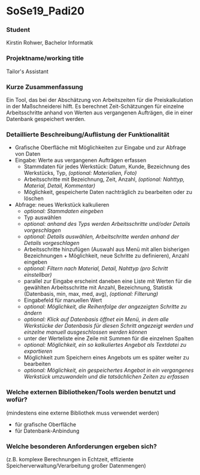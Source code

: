 # SoSe19_Padi20

### Student
Kirstin Rohwer, Bachelor Informatik

### Projektname/working title
Tailor's Assistant

### Kurze Zusammenfassung
Ein Tool, das bei der Abschätzung von Arbeitszeiten für die Preiskalkulation in der Maßschneiderei hilft. Es berechnet Zeit-Schätzungen für einzelne Arbeitsschritte anhand von Werten aus vergangenen Aufträgen, die in einer Datenbank gespeichert werden.

### Detaillierte Beschreibung/Auflistung der Funktionalität
- Grafische Oberfläche mit Möglichkeiten zur Eingabe und zur Abfrage von Daten
- Eingabe: Werte aus vergangenen Aufträgen erfassen
	- Stammdaten für jedes Werkstück: Datum, Kunde, Bezeichnung des Werkstücks, Typ, *(optional: Materialien, Foto)*
	- Arbeitsschritte mit Bezeichnung, Zeit, Anzahl, *(optional: Nahttyp, Material, Detail, Kommentar)*
	- Möglichkeit, gespeicherte Daten nachträglich zu bearbeiten oder zu löschen
- Abfrage: neues Werkstück kalkulieren
	- *optional: Stammdaten eingeben*
	- Typ auswählen
	- *optional: anhand des Typs werden Arbeitsschritte und/oder Details vorgeschlagen*
	- *optional: Details auswählen, Arbeitschritte werden anhand der Details vorgeschlagen*
	- Arbeitsschritte hinzufügen (Auswahl aus Menü mit allen bisherigen Bezeichnungen + Möglichkeit, neue Schritte zu definieren), Anzahl eingeben
	- *optional: Filtern nach Material, Detail, Nahttyp (pro Schritt einstellbar)*
	- parallel zur Eingabe erscheint daneben eine Liste mit Werten für die gewählten Arbeitsschritte mit Anzahl, Bezeichnung, Statistik (Datenbasis, min, max, med, avg), *(optional: Filterung)*
	- Eingabefeld für manuellen Wert
	- *optional: Möglichkeit, die Reihenfolge der angezeigten Schritte zu ändern*
	- *optional: Klick auf Datenbasis öffnet ein Menü, in dem alle Werkstücke der Datenbasis für diesen Schritt angezeigt werden und einzelne manuell ausgeschlossen werden können*
	- unter der Werteliste eine Zeile mit Summen für die einzelnen Spalten
	- *optional: Möglichkeit, ein so kalkuliertes Angebot als Textdatei zu exportieren*
	- Möglichkeit zum Speichern eines Angebots um es später weiter zu bearbeiten
	- *optional: Möglichkeit, ein gespeichertes Angebot in ein vergangenes Werkstück umzuwandeln und die tatsächlichen Zeiten zu erfassen*

### Welche externen Bibliotheken/Tools werden benutzt und wofür?
(mindestens eine externe Bibliothek muss verwendet werden)
- für grafische Oberfläche
- für Datenbank-Anbindung

### Welche besonderen Anforderungen ergeben sich?
(z.B. komplexe Berechnungen in Echtzeit, 
effiziente Speicherverwaltung/Verarbeitung großer Datenmengen)
